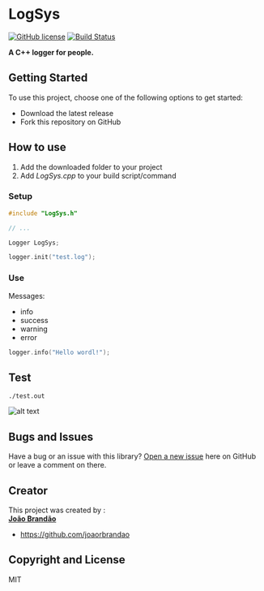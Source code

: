 # LogSys 
[![GitHub license](https://img.shields.io/github/license/joaorbrandao/LogSys.svg)](https://github.com/joaorbrandao/LogSys/blob/master/LICENSE)
[![Build Status](https://travis-ci.org/joaorbrandao/LogSys.svg?branch=master)](https://travis-ci.org/joaorbrandao/LogSys)


**A C++ logger for people.**


## Getting Started

To use this project, choose one of the following options to get started:
* Download the latest release
* Fork this repository on GitHub



## How to use

1) Add the downloaded folder to your project
2) Add *LogSys.cpp* to your build script/command

### Setup

```cpp
#include "LogSys.h"

// ...

Logger LogSys;

logger.init("test.log");
```



### Use
Messages:
* info
* success
* warning
* error

```cpp
logger.info("Hello wordl!");
```



## Test
```console
./test.out
```
![alt text](https://github.com/joaorbrandao/LogSys/img/test_result.png "Test result.")



## Bugs and Issues

Have a bug or an issue with this library? [Open a new issue](https://github.com/joaorbrandao/LogSys/issues) here on GitHub or leave a comment on there.



## Creator

This project was created by :<br>
[**João Brandão**](https://joaorbrandao.github.io)

* https://github.com/joaorbrandao



## Copyright and License

MIT
